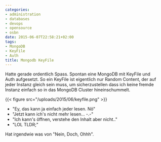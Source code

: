 ```yaml
---
categories:
- administration
- databases
- devops
- opensource
- osbn
date: 2015-06-07T22:58:21+02:00
tags:
- MongoDB
- KeyFile
- Auth
title: Mongodb KeyFile
---
```


Hatte gerade ordentlich Spass. Spontan eine MongoDB mit KeyFile und Auth
aufgesetzt. So ein KeyFile ist eigentlich nur Random Content, der auf jeder
Instanz gleich sein muss, um sicherzustellen dass ich keine fremde Instanz einfach so in
das MongoDB Cluster hineinschummelt.


{{< figure src="/uploads/2015/06/keyfile.png" >}}

* "Ey, das kann ja einfach jeder lesen. Nö"
* "Jetzt kann ich's nicht mehr lesen... -.-"
* "Ich kann's öffnen, verstehe den Inhalt aber nicht.."
* "LOL TLDR;"

Hat irgendwie was von "Nein, Doch, Ohhh".
